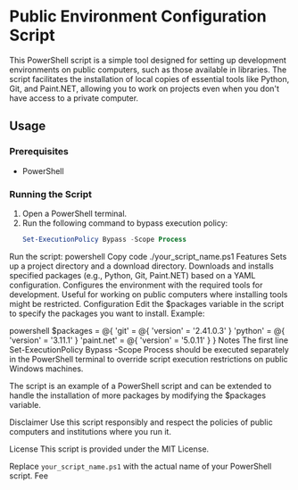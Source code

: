 # Public Environment Configuration Script

This PowerShell script is a simple tool designed for setting up development environments on public computers, such as those available in libraries. The script facilitates the installation of local copies of essential tools like Python, Git, and Paint.NET, allowing you to work on projects even when you don't have access to a private computer.

## Usage

### Prerequisites

- PowerShell

### Running the Script

1. Open a PowerShell terminal.
2. Run the following command to bypass execution policy:
   ```powershell
   Set-ExecutionPolicy Bypass -Scope Process
Run the script:
powershell
Copy code
./your_script_name.ps1
Features
Sets up a project directory and a download directory.
Downloads and installs specified packages (e.g., Python, Git, Paint.NET) based on a YAML configuration.
Configures the environment with the required tools for development.
Useful for working on public computers where installing tools might be restricted.
Configuration
Edit the $packages variable in the script to specify the packages you want to install. Example:

powershell
$packages = @{
    'git'       = @{ 'version' = '2.41.0.3' }
    'python'    = @{ 'version' = '3.11.1' }
    'paint.net' = @{ 'version' = '5.0.11' }
}
Notes
The first line Set-ExecutionPolicy Bypass -Scope Process should be executed separately in the PowerShell terminal to override script execution restrictions on public Windows machines.

The script is an example of a PowerShell script and can be extended to handle the installation of more packages by modifying the $packages variable.

Disclaimer
Use this script responsibly and respect the policies of public computers and institutions where you run it.

License
This script is provided under the MIT License.

Replace `your_script_name.ps1` with the actual name of your PowerShell script. Fee
